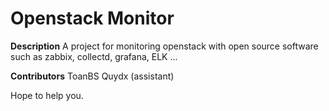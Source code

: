 # Openstack Monitor 

**Description**
A project for monitoring openstack with open source software such as zabbix, collectd, grafana, ELK ...

**Contributors**
ToanBS
Quydx (assistant)

Hope to help you.
